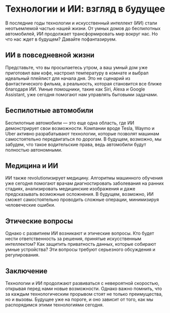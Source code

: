 # Технологии и ИИ: взгляд в будущее

В последние годы технологии и искусственный интеллект (ИИ) стали неотъемлемой частью нашей жизни. От умных домов до беспилотных автомобилей, ИИ продолжает трансформировать мир вокруг нас. Но что нас ждет в будущем? Давайте пофантазируем.

## ИИ в повседневной жизни

Представьте, что вы просыпаетесь утром, а ваш умный дом уже приготовил вам кофе, настроил температуру в комнате и выбрал идеальный плейлист для начала дня. Это не сценарий из фантастического фильма, а реальность, которая становится все ближе благодаря ИИ. Умные помощники, такие как Siri, Alexa и Google Assistant, уже сегодня помогают нам управлять бытовыми задачами.

## Беспилотные автомобили

Беспилотные автомобили — это еще одна область, где ИИ демонстрирует свои возможности. Компании вроде Tesla, Waymo и Uber активно разрабатывают технологии, которые позволят машинам самостоятельно передвигаться по дорогам. В будущем, возможно, мы забудем, что такое водительские права, ведь автомобили будут полностью автономными.

## Медицина и ИИ

ИИ также revolutionизирует медицину. Алгоритмы машинного обучения уже сегодня помогают врачам диагностировать заболевания на ранних стадиях, анализировать медицинские изображения и даже предсказывать возможные осложнения. В будущем, возможно, ИИ сможет самостоятельно проводить сложные операции, минимизируя человеческие ошибки.

## Этические вопросы

Однако с развитием ИИ возникают и этические вопросы. Кто будет нести ответственность за решения, принятые искусственным интеллектом? Как защитить приватность данных, которые собирают умные устройства? Эти вопросы требуют серьезного обсуждения и регулирования.

## Заключение

Технологии и ИИ продолжают развиваться с невероятной скоростью, открывая перед нами новые возможности. Однако важно помнить, что за каждым технологическим прорывом стоят не только преимущества, но и вызовы. Будущее уже на пороге, и оно зависит от того, как мы распорядимся этими технологиями сегодня.